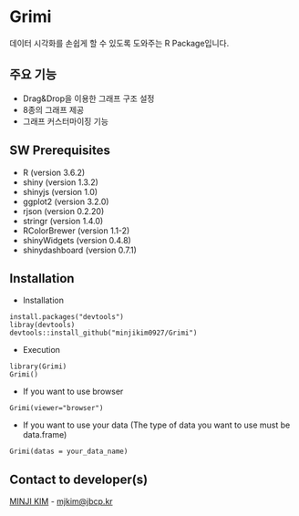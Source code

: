# Grimi
데이터 시각화를 손쉽게 할 수 있도록 도와주는 R Package입니다.

## 주요 기능
+ Drag&Drop을 이용한 그래프 구조 설정
+ 8종의 그래프 제공
+ 그래프 커스터마이징 기능

## SW Prerequisites
+ R (version 3.6.2) 
+ shiny (version 1.3.2) 
+ shinyjs (version 1.0)
+ ggplot2 (version 3.2.0)
+ rjson (version 0.2.20)
+ stringr (version 1.4.0)
+ RColorBrewer (version 1.1-2)
+ shinyWidgets (version 0.4.8)
+ shinydashboard (version 0.7.1)

## Installation
+ Installation
```
install.packages("devtools")
libray(devtools)
devtools::install_github("minjikim0927/Grimi")
```

+ Execution
```
library(Grimi)
Grimi()
```

+ If you want to use browser
```
Grimi(viewer="browser")
```

+ If you want to use your data (The type of data you want to use must be data.frame)
```
Grimi(datas = your_data_name)
```

## Contact to developer(s)
 [MINJI KIM](https://github.com/minjikim0927)  - mjkim@jbcp.kr

